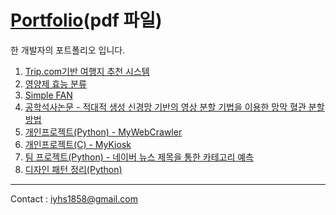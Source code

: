 # [Portfolio](Portfolio_윤희승.pdf)(pdf 파일)
한 개발자의 포트폴리오 입니다.

1. [Trip.com기반 여행지 추천 시스템](https://github.com/HeeSeungYoon/how_about_this_place)
2. [영양제 효능 분류](https://github.com/HeeSeungYoon/IntelCapsule)
3. [Simple FAN](https://github.com/HeeSeungYoon/SimpleFan)
4. [공학석사논문 - 적대적 생성 신경망 기반의 영상 분할 기법을 이용한 망막 혈관 분할 방법](https://github.com/HeeSeungYoon/Heeseung-Yoon-Masterpaper)
5. [개인프로젝트(Python) - MyWebCrawler](https://github.com/HeeSeungYoon/MyWebCrawler)
6. [개인프로젝트(C) - MyKiosk](https://github.com/HeeSeungYoon/MyKiosk)
7. [팀 프로젝트(Python) - 네이버 뉴스 제목을 통한 카테고리 예측](https://github.com/HeeSeungYoon/Intel_Season_1_Artificial_Intelligence)
8. [디자인 패턴 정리(Python)](https://github.com/HeeSeungYoon/DesignPattern)

---
Contact : <iyhs1858@gmail.com> 
